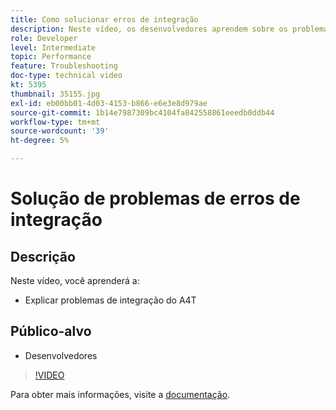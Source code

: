 ```yaml
---
title: Como solucionar erros de integração
description: Neste vídeo, os desenvolvedores aprendem sobre os problemas de integração do A4T.
role: Developer
level: Intermediate
topic: Performance
feature: Troubleshooting
doc-type: technical video
kt: 5395
thumbnail: 35155.jpg
exl-id: eb00bb01-4d03-4153-b866-e6e3e8d979ae
source-git-commit: 1b14e7987309bc4104fa842558861eeedb0ddb44
workflow-type: tm+mt
source-wordcount: '39'
ht-degree: 5%

---
```


# Solução de problemas de erros de integração

## Descrição

Neste vídeo, você aprenderá a:

* Explicar problemas de integração do A4T

## Público-alvo

* Desenvolvedores

>[!VIDEO](https://video.tv.adobe.com/v/35155/?quality=12)

Para obter mais informações, visite a [documentação](https://experienceleague.adobe.com/docs/target/using/integrate/a4t/troubleshoot-a4t/a4t-troubleshooting.html?lang=en).
